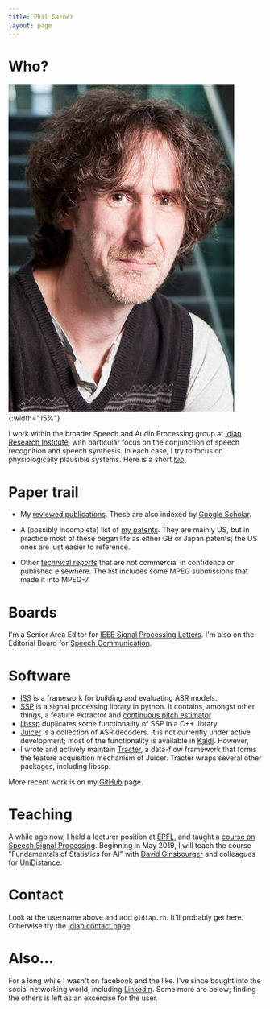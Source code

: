 ```yaml
---
title: Phil Garner
layout: page
---
```


# Who?

![Mugshot](assets/mugshot.jpg){:width="15%"}

I work within the broader Speech and Audio Processing group at
[Idiap Research Institute](http://www.idiap.ch/), with particular focus on the
conjunction of speech recognition and speech synthesis.  In each case, I try to
focus on physiologically plausible systems. Here is a short
[bio](ieee-bio.html).

# Paper trail

* My [reviewed publications](png-pubs.html). These are also indexed by
[Google Scholar](http://idiap.ch/~pgarner/scholar).

* A (possibly incomplete) list of [my patents](png-pats.html). They are
mainly US, but in practice most of these began life as either GB or Japan
patents; the US ones are just easier to reference.

* Other [technical reports](png-tech.html) that are not commercial in
confidence or published elsewhere. The list includes some MPEG submissions that
made it into MPEG-7.

# Boards

I'm a Senior Area Editor for [IEEE Signal Processing Letters](https://signalprocessingsociety.org/publications-resources/ieee-signal-processing-letters/editorial-board).  I'm also on the Editorial Board for [Speech Communication](https://www.journals.elsevier.com/speech-communication/editorial-board).

# Software

* [ISS](https://github.com/idiap/iss) is a framework for building and
evaluating ASR models.
* [SSP](https://github.com/idiap/ssp) is a signal processing library in python.
It contains, amongst other things, a feature extractor and
[continuous pitch estimator](http://publications.idiap.ch/index.php/publications/show/2451).
* [libssp](https://github.com/idiap/libssp) duplicates some functionality of
SSP in a C++ library.
* [Juicer](https://github.com/idiap/juicer) is a collection of ASR decoders.  It is not currently under active development; most of the functionality is available in [Kaldi](http://kaldi-asr.org).  However,
* I wrote and actively maintain
[Tracter](https://github.com/idiap/tracter), a data-flow framework that
forms the feature acquisition mechanism of Juicer.  Tracter wraps several other
packages, including libssp.

More recent work is on my [GitHub](http://github.com/pgarner) page.

# Teaching

A while ago now, I held a lecturer position at [EPFL](http://www.epfl.ch/), and
taught a [course on Speech Signal Processing](ssp-course.html).  Beginning in
May 2019, I will teach the course "Fundamentals of Statistics for AI" with
[David Ginsbourger](http://www.ginsbourger.ch/) and colleagues for
[UniDistance](https://distanceuniversity.ch/artificial-intelligence/master/programme/).

# Contact

Look at the username above and add `@idiap.ch`. It'll probably get
here. Otherwise try the
[Idiap contact page](http://www.idiap.ch/en/people/directory/306).

# Also...

For a long while I wasn't on facebook and the like. I've since bought into the
social networking world, including
[LinkedIn](http://www.linkedin.com/in/philipngarner).  Some more are below;
finding the others is left as an excercise for the user.
